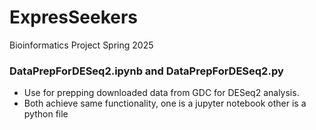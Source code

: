 # ExpresSeekers
Bioinformatics Project Spring 2025

### DataPrepForDESeq2.ipynb and DataPrepForDESeq2.py
- Use for prepping downloaded data from GDC for DESeq2 analysis. 
- Both achieve same functionality, one is a jupyter notebook other is a python file